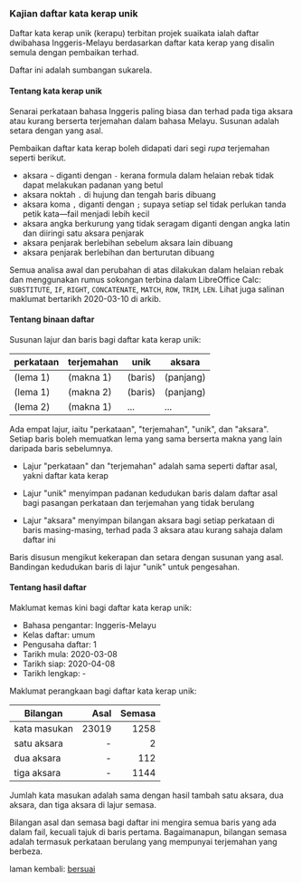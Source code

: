 ---
---

### Kajian daftar kata kerap unik

Daftar kata kerap unik (kerapu) terbitan projek suaikata
ialah daftar dwibahasa Inggeris-Melayu berdasarkan daftar
kata kerap yang disalin semula dengan pembaikan terhad.

Daftar ini adalah sumbangan sukarela.

#### Tentang kata kerap unik

Senarai perkataan bahasa Inggeris paling biasa dan terhad
pada tiga aksara atau kurang berserta terjemahan dalam
bahasa Melayu. Susunan adalah setara dengan yang asal.

Pembaikan daftar kata kerap boleh didapati dari segi *rupa*
terjemahan seperti berikut.

- aksara `~` diganti dengan `-` kerana formula dalam helaian
rebak tidak dapat melakukan padanan yang betul
- aksara noktah `.` di hujung dan tengah baris dibuang
- aksara koma `,` diganti dengan `;` supaya setiap sel tidak
perlukan tanda petik kata&mdash;fail menjadi lebih kecil
- aksara angka berkurung yang tidak seragam diganti dengan
angka latin dan diiringi satu aksara penjarak
- aksara penjarak berlebihan sebelum aksara lain dibuang
- aksara penjarak berlebihan dan berturutan dibuang

Semua analisa awal dan perubahan di atas dilakukan dalam
helaian rebak dan menggunakan rumus sokongan terbina dalam
LibreOffice Calc: `SUBSTITUTE`, `IF`, `RIGHT`,
`CONCATENATE`, `MATCH`, `ROW`, `TRIM`, `LEN`. Lihat juga
salinan maklumat bertarikh 2020-03-10 di arkib.

#### Tentang binaan daftar

Susunan lajur dan baris bagi daftar kata kerap unik:

| perkataan  | terjemahan | unik    | aksara    |
| ---------- | ---------- | ------- | --------- |
| (lema 1)   | (makna 1)  | (baris) | (panjang) |
| (lema 1)   | (makna 2)  | (baris) | (panjang) |
| (lema 2)   | (makna 1)  | ...     | ...       |

Ada empat lajur, iaitu "perkataan", "terjemahan", "unik",
dan "aksara". Setiap baris boleh memuatkan lema yang sama
berserta makna yang lain daripada baris sebelumnya.

- Lajur "perkataan" dan "terjemahan" adalah sama seperti
daftar asal, yakni daftar kata kerap

- Lajur "unik" menyimpan padanan kedudukan baris dalam
daftar asal bagi pasangan perkataan dan terjemahan yang
tidak berulang

- Lajur "aksara" menyimpan bilangan aksara bagi setiap
perkataan di baris masing-masing, terhad pada 3 aksara
atau kurang sahaja dalam daftar ini

Baris disusun mengikut kekerapan dan setara dengan susunan
yang asal. Bandingan kedudukan baris di lajur "unik" untuk
pengesahan.

#### Tentang hasil daftar

Maklumat kemas kini bagi daftar kata kerap unik:

- Bahasa pengantar: Inggeris-Melayu
- Kelas daftar: umum
- Pengusaha daftar: 1
- Tarikh mula: 2020-03-08
- Tarikh siap: 2020-04-08
- Tarikh lengkap: -

Maklumat perangkaan bagi daftar kata kerap unik:

| Bilangan     | Asal    | Semasa  |
| ------------ | -------:| -------:|
| kata masukan | 23019   | 1258    |
| satu aksara  | -       | 2       |
| dua aksara   | -       | 112     |
| tiga aksara  | -       | 1144    |

Jumlah kata masukan adalah sama dengan hasil tambah satu
aksara, dua aksara, dan tiga aksara di lajur semasa.

Bilangan asal dan semasa bagi daftar ini mengira semua
baris yang ada dalam fail, kecuali tajuk di baris pertama.
Bagaimanapun, bilangan semasa adalah termasuk perkataan
berulang yang mempunyai terjemahan yang berbeza.

laman kembali: [bersuai][0]

  [0]: ../bersuai.md
